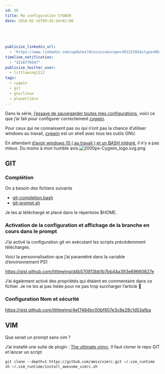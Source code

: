 ```yaml
---
id: 56
title: Ma configuration CYGWIN
date: 2018-02-16T09:42:24+01:00




publicize_linkedin_url:
  - 'https://www.linkedin.com/updates?discuss=&scope=38123191&stype=M&topic=6370185391068246016&type=U&a=3o8p'
timeline_notification:
  - "1518770547"
publicize_twitter_user:
  - littlewing1112
tags:
  - cygwin
  - git
  - gnu/linux
  - planetlibre
---
```

Dans la série, [j&rsquo;essaye de sauvegarder toutes mes configurations](http://blog.touret.info/2018/02/10/ma-configuration-debian-9/), voici ce que j&rsquo;ai fait pour configurer correctement [cygwin](https://cygwin.com/).

Pour ceux qui ne connaissent pas ou qui n&rsquo;ont pas la chance d&rsquo;utiliser windows au travail, [cygwin](https://cygwin.com/) est un shell avec tous les outils GNU.

En attendant [d&rsquo;avoir windows 10 ( au travail ) et un BASH intégré](https://www.howtogeek.com/249966/how-to-install-and-use-the-linux-bash-shell-on-windows-10/), il n&rsquo;y a pas mieux. Du moins à mon humble avis.<img loading="lazy" class="  wp-image-60 alignright" src="/assets/images/2018/02/2000px-cygwin_logo-svg.png" alt="2000px-Cygwin_logo.svg.png" width="105" height="105" srcset="/assets/images/2018/02/2000px-cygwin_logo-svg.png 2000w, /assets/images/2018/02/2000px-cygwin_logo-svg-300x300.png 300w, /assets/images/2018/02/2000px-cygwin_logo-svg-1024x1024.png 1024w, /assets/images/2018/02/2000px-cygwin_logo-svg-150x150.png 150w, /assets/images/2018/02/2000px-cygwin_logo-svg-768x768.png 768w, /assets/images/2018/02/2000px-cygwin_logo-svg-1536x1536.png 1536w, /assets/images/2018/02/2000px-cygwin_logo-svg-1568x1568.png 1568w" sizes="(max-width: 105px) 100vw, 105px" />

## GIT

### Complétion

On a besoin des fichiers suivants

  * [git-completion.bash](https://github.com/git/git/blob/master/contrib/completion/git-completion.bash)
  * [git-prompt.sh](https://github.com/git/git/blob/master/contrib/completion/git-prompt.sh)

Je les ai téléchargé et placé dans le répertoire $HOME.

### Activation de la configuration et affichage de la branche en cours dans le prompt

J&rsquo;ai activé la configuration git en exécutant les scripts précédemment téléchargés.

Voici la personnalisation que j&rsquo;ai paramétré dans la variable d&rsquo;environnement PS1

https://gist.github.com/littlewing/d4b570813bb1b7bb44a393e69660827e

J&rsquo;ai également activé des propriétés qui étaient en commentaire dans ce fichier. Je ne les ai pas listée pour ne pas trop surcharger l&rsquo;article 🙂

### Configuration Nom et sécurité

https://gist.github.com/littlewing/4ef7484bc00bf607e3c8e28c1d53afba

## VIM

Que serait un prompt sans vim ?

J&rsquo;ai installé une suite de plugin : [The ultimate vimrc](https://github.com/amix/vimrc). Il faut cloner le repo GIT et lancer un script

    git clone --depth=1 https://github.com/amix/vimrc.git ~/.vim_runtime
    sh ~/.vim_runtime/install_awesome_vimrc.sh

&nbsp;

&nbsp;

&nbsp;

&nbsp;